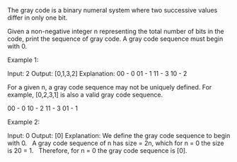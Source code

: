 The gray code is a binary numeral system where two successive values differ in only one bit.

Given a non-negative integer n representing the total number of bits in the code, print the sequence of gray code. A gray code sequence must begin with 0.

Example 1:


Input:&nbsp;2
Output:&nbsp;[0,1,3,2]
Explanation:
00 - 0
01 - 1
11 - 3
10 - 2

For a given&nbsp;n, a gray code sequence may not be uniquely defined.
For example, [0,2,3,1] is also a valid gray code sequence.

00 - 0
10 - 2
11 - 3
01 - 1


Example 2:


Input:&nbsp;0
Output:&nbsp;[0]
Explanation: We define the gray code sequence to begin with 0.
&nbsp;            A gray code sequence of n has size = 2n, which for n = 0 the size is 20 = 1.
&nbsp;            Therefore, for n = 0 the gray code sequence is [0].

